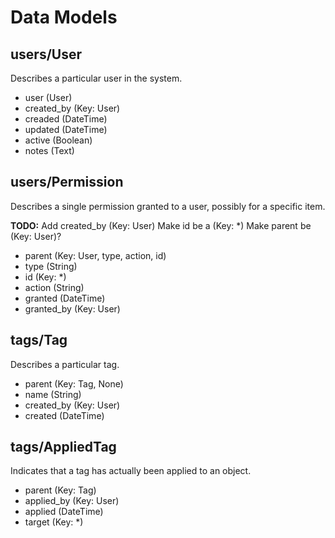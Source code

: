 Data Models
===========

users/User
----------

Describes a particular user in the system.

* user (User)
* created_by (Key: User)
* creaded (DateTime)
* updated (DateTime)
* active (Boolean)
* notes (Text)

users/Permission
----------------

Describes a single permission granted to a user, possibly for a specific item.

**TODO:** Add created_by (Key: User)  Make id be a (Key: *)  Make parent be (Key: User)?

* parent (Key: User, type, action, id)
* type (String)
* id (Key: *)
* action (String)
* granted (DateTime)
* granted_by (Key: User)

tags/Tag
--------

Describes a particular tag.

* parent (Key: Tag, None)
* name (String)
* created_by (Key: User)
* created (DateTime)

tags/AppliedTag
---------------

Indicates that a tag has actually been applied to an object.

* parent (Key: Tag)
* applied_by (Key: User)
* applied (DateTime)
* target (Key: *)



